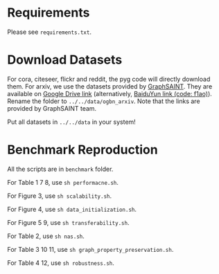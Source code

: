 [//]: # (# Preparation)

# Requirements

Please see `requirements.txt`.

# Download Datasets

For cora, citeseer, flickr and reddit, the pyg code will directly download them.
For arxiv, we use the datasets provided by [GraphSAINT](https://github.com/GraphSAINT/GraphSAINT).
They are available on [Google Drive link](https://drive.google.com/open?id=1zycmmDES39zVlbVCYs88JTJ1Wm5FbfLz) (alternatively, [BaiduYun link (code: f1ao)](https://pan.baidu.com/s/1SOb0SiSAXavwAcNqkttwcg)).
Rename the folder to `../../data/ogbn_arxiv`. Note that the links are provided by GraphSAINT team.

Put all datasets in `../../data` in your system!

[//]: # (# Abstract)

[//]: # ()

[//]: # (Graph reduction for all graph algorithms especially for graph neural networks &#40;GNNs&#41;.)

[//]: # (This package aims to reduce the large, original graph into a small, synthetic and highly-informative graph.)

[//]: # ()

[//]: # (# Features)

[//]: # (* Covering 3 mainstream reduction strategies: Sparsificaiton, Coarsening and Condensation)

[//]: # (* Unified test tools for easily producing benchmarks)

# Benchmark Reproduction

All the scripts are in `benchmark` folder.

For Table 1 7 8, use `sh performacne.sh`.

For Figure 3, use `sh scalability.sh`.

For Figure 4, use `sh data_initialization.sh`.

For Figure 5 9, use `sh transferability.sh`.

For Table 2, use `sh nas.sh`.

For Table 3 10 11, use `sh graph_property_preservation.sh`.

For Table 4 12, use `sh robustness.sh`.
